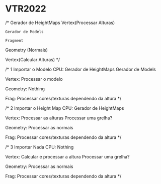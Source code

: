 # VTR2022


/*
	Gerador de HeightMaps
	Vertex(Processar Alturas)

	Gerador de Models

	Fragment

Geometry (Normais)

Vertex(Calcular Alturas)
*/

/* 1 Importar o Modelo
CPU:
	Gerador de HeightMaps
	Gerador de Models

Vertex:
	Processar o modelo

Geometry:
	Nothing

Frag:
	Processar cores/texturas dependendo da altura
*/

/* 2 Importar o Height Map
CPU:
	Gerador de HeightMaps

Vertex:
	Processar as alturas
	Processar uma grelha?	

Geometry:
	Processar as normais

Frag:
	Processar cores/texturas dependendo da altura
*/

/* 3 Importar Nada
CPU:
	Nothing

Vertex:
	Calcular e processar a altura
	Processar uma grelha?

Geometry:
	Processar as normais

Frag:
	Processar cores/texturas dependendo da altura
*/